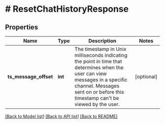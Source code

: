 # # ResetChatHistoryResponse

## Properties

Name | Type | Description | Notes
------------ | ------------- | ------------- | -------------
**ts_message_offset** | **int** | The timestamp in Unix milliseconds indicating the point in time that determines when the user can view messages in a specific channel. Messages sent on or before this timestamp can&#39;t be viewed by the user. | [optional]

[[Back to Model list]](../../README.md#models) [[Back to API list]](../../README.md#endpoints) [[Back to README]](../../README.md)
